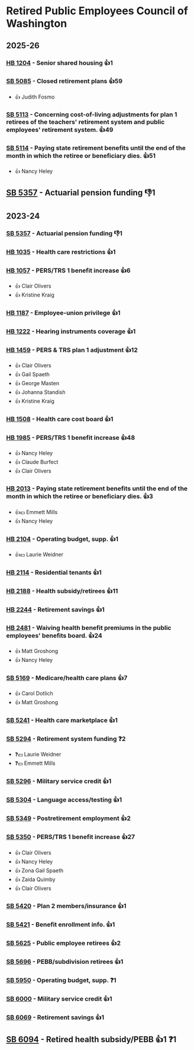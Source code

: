 # Retired Public Employees Council of Washington
## 2025-26

### [HB 1204](/bill/2025-26/hb/1204/) - Senior shared housing 👍1  

### [SB 5085](/bill/2025-26/sb/5085/) - Closed retirement plans 👍59  
* 👍 Judith Fosmo

### [SB 5113](/bill/2025-26/sb/5113/) - Concerning cost-of-living adjustments for plan 1 retirees of the teachers' retirement system and public employees' retirement system. 👍49  

### [SB 5114](/bill/2025-26/sb/5114/) - Paying state retirement benefits until the end of the month in which the retiree or beneficiary dies. 👍51  
* 👍 Nancy Heley

## [SB 5357](/bill/2025-26/sb/5357/) - Actuarial pension funding  👎1 

## 2023-24

### [SB 5357](/bill/2023-24/sb/5357/) - Actuarial pension funding  👎1 

### [HB 1035](/bill/2023-24/hb/1035/) - Health care restrictions 👍1  

### [HB 1057](/bill/2023-24/hb/1057/) - PERS/TRS 1 benefit increase 👍6  
* 👍 Clair Olivers
* 👍 Kristine Kraig

### [HB 1187](/bill/2023-24/hb/1187/) - Employee-union privilege 👍1  

### [HB 1222](/bill/2023-24/hb/1222/) - Hearing instruments coverage 👍1  

### [HB 1459](/bill/2023-24/hb/1459/) - PERS & TRS plan 1 adjustment 👍12  
* 👍 Clair Olivers
* 👍 Gail Spaeth
* 👍 George Masten
* 👍 Johanna Standish
* 👍 Kristine Kraig

### [HB 1508](/bill/2023-24/hb/1508/) - Health care cost board 👍1  

### [HB 1985](/bill/2023-24/hb/1985/) - PERS/TRS 1 benefit increase 👍48  
* 👍 Nancy Heley
* 👍 Claude Burfect
* 👍 Clair Olivers

### [HB 2013](/bill/2023-24/hb/2013/) - Paying state retirement benefits until the end of the month in which the retiree or beneficiary dies. 👍3  
* 👍💵 Emmett Mills
* 👍 Nancy Heley

### [HB 2104](/bill/2023-24/hb/2104/) - Operating budget, supp. 👍1  
* 👍💵 Laurie Weidner

### [HB 2114](/bill/2023-24/hb/2114/) - Residential tenants 👍1  

### [HB 2188](/bill/2023-24/hb/2188/) - Health subsidy/retirees 👍11  

### [HB 2244](/bill/2023-24/hb/2244/) - Retirement savings 👍1  

### [HB 2481](/bill/2023-24/hb/2481/) - Waiving health benefit premiums in the public employees' benefits board. 👍24  
* 👍 Matt Groshong
* 👍 Nancy Heley

### [SB 5169](/bill/2023-24/sb/5169/) - Medicare/health care plans 👍7  
* 👍 Carol Dotlich
* 👍 Matt Groshong

### [SB 5241](/bill/2023-24/sb/5241/) - Health care marketplace 👍1  

### [SB 5294](/bill/2023-24/sb/5294/) - Retirement system funding   ❓2
* ❓💵 Laurie Weidner
* ❓💵 Emmett Mills

### [SB 5296](/bill/2023-24/sb/5296/) - Military service credit 👍1  

### [SB 5304](/bill/2023-24/sb/5304/) - Language access/testing 👍1  

### [SB 5349](/bill/2023-24/sb/5349/) - Postretirement employment 👍2  

### [SB 5350](/bill/2023-24/sb/5350/) - PERS/TRS 1 benefit increase 👍27  
* 👍 Clair Olivers
* 👍 Nancy Heley
* 👍 Zona Gail Spaeth
* 👍 Zaida Quimby
* 👍 Clair Olivers

### [SB 5420](/bill/2023-24/sb/5420/) - Plan 2 members/insurance 👍1  

### [SB 5421](/bill/2023-24/sb/5421/) - Benefit enrollment info. 👍1  

### [SB 5625](/bill/2023-24/sb/5625/) - Public employee retirees 👍2  

### [SB 5696](/bill/2023-24/sb/5696/) - PEBB/subdivision retirees 👍1  

### [SB 5950](/bill/2023-24/sb/5950/) - Operating budget, supp.   ❓1

### [SB 6000](/bill/2023-24/sb/6000/) - Military service credit 👍1  

### [SB 6069](/bill/2023-24/sb/6069/) - Retirement savings 👍1  

## [SB 6094](/bill/2023-24/sb/6094/) - Retired health subsidy/PEBB 👍1  ❓1

